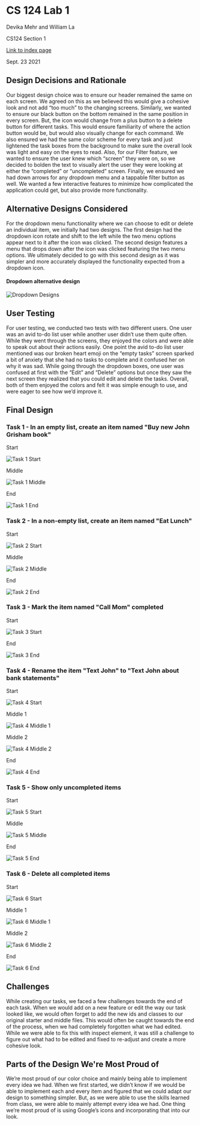 # CS 124 Lab 1
Devika Mehr and William La

CS124 Section 1

[Link to index page](https://github.com/devikamehr/cs124/blob/lab1/index.html)

Sept. 23 2021

Design Decisions and Rationale
------------------------------
Our biggest design choice was to ensure our header remained the same on each screen. We agreed on this as we believed this would give a cohesive look and not add “too much” to the changing screens. 
Similarly, we wanted to ensure our black button on the bottom remained in the same position in every screen. But, the icon would change from a plus button to a delete button for different tasks. This would ensure familiarity of where the action button would be, but would also visually change for each command. 
We also ensured we had the same color scheme for every task and just lightened the task boxes from the background to make sure the overall look was light and easy on the eyes to read. 
Also, for our Filter feature, we wanted to ensure the user knew which “screen” they were on, so we decided to bolden the text to visually alert the user they were looking at either the “completed” or “uncompleted” screen.
Finally, we ensured we had down arrows for any dropdown menu and a tappable filter button as well. We wanted a few interactive features to minimize how complicated the application could get, but also provide more functionality. 

Alternative Designs Considered
------------------------------
For the dropdown menu functionality where we can choose to edit or delete an individual item, we initially had two designs. 
The first design had the dropdown icon rotate and shift to the left while the two menu options appear next to it after the icon was clicked.
The second design features a menu that drops down after the icon was clicked featuring the two menu options. We ultimately decided to go with this second design as it was simpler and more accurately displayed the functionality expected from a dropdown icon.

#### Dropdown alternative design
![Dropdown Designs](./img/dropdown.jpg)

User Testing
------------
For user testing, we conducted two tests with two different users. One user was an avid to-do list user while another user didn’t use them quite often. While they went through the screens, they enjoyed the colors and were able to speak out about their actions easily. One point the avid to-do list user mentioned was our broken heart emoji on the “empty tasks” screen sparked a bit of anxiety that she had no tasks to complete and it confused her on why it was sad. While going through the dropdown boxes, one user was confused at first with the “Edit” and “Delete” options but once they saw the next screen they realized that you could edit and delete the tasks. Overall, both of them enjoyed the colors and felt it was simple enough to use, and were eager to see how we’d improve it. 

Final Design
------------
### Task 1 - In an empty list, create an item named "Buy new John Grisham book"
Start

![Task 1 Start](./img/task1startbefore.jpg)

Middle

![Task 1 Middle](./img/task1mid.jpg)

End

![Task 1 End](./img/task1end.jpg)

### Task 2 - In a non-empty list, create an item named "Eat Lunch"
Start

![Task 2 Start](./img/task1end.jpg)

Middle

![Task 2 Middle](./img/task1mid.jpg)

End

![Task 2 End](./img/task2end.jpg)

### Task 3 - Mark the item named "Call Mom" completed
Start

![Task 3 Start](./img/task3start.jpg)

End

![Task 3 End](./img/task3end.jpg)

### Task 4 - Rename the item "Text John" to "Text John about bank statements"
Start

![Task 4 Start](./img/task4start.jpg)

Middle 1

![Task 4 Middle 1](./img/task4mid.jpg)

Middle 2

![Task 4 Middle 2](./img/task4mid2.jpg)

End

![Task 4 End](./img/task4end.jpg)

### Task 5 - Show only uncompleted items
Start

![Task 5 Start](./img/task5start.jpg)

Middle

![Task 5 Middle](./img/task5mid.jpg)

End

![Task 5 End](./img/task5end.jpg)

### Task 6 - Delete all completed items
Start

![Task 6 Start](./img/task6start.jpg)

Middle 1

![Task 6 Middle 1](./img/task6mid.jpg)

Middle 2

![Task 6 Middle 2](./img/task6mid2.jpg)

End

![Task 6 End](./img/task6end.jpg)

Challenges
----------
While creating our tasks, we faced a few challenges towards the end of each task. When we would add on a new feature or edit the way our task looked like, we would often forget to add the new ids and classes to our original starter and middle files. This would often be caught towards the end of the process, when we had completely forgotten what we had edited. While we were able to fix this with inspect element, it was still a challenge to figure out what had to be edited and fixed to re-adjust and create a more cohesive look. 

Parts of the Design We're Most Proud of
---------------------------------------
We’re most proud of our color choice and mainly being able to implement every idea we had. When we first started, we didn’t know if we would be able to implement each and every item and figured that we could adapt our design to something simpler. But, as we were able to use the skills learned from class, we were able to mainly attempt every idea we had. One thing we’re most proud of is using Google’s icons and incorporating that into our look.